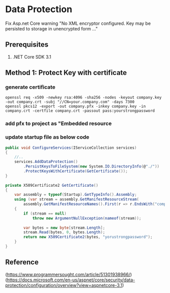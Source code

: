 # Data Protection

Fix Asp.net Core warning "No XML encryptor configured. Key may be persisted to storage in unencrypted form ..."

## Prerequisites

1. .NET Core SDK 3.1

## Method 1: Protect Key with certificate

### generate certificate

```shell
openssl req -x509 -newkey rsa:4096 -sha256 -nodes -keyout company.key -out company.crt -subj "//CN=your.company.com" -days 7300
openssl pkcs12 -export -out company.pfx -inkey company.key -in company.crt -certfile company.crt -passout pass:yourstrongpassword
```

### add pfx to project as "Embedded resource

### update startup file as below code

```csharp
public void ConfigureServices(IServiceCollection services)
{
    //..
    services.AddDataProtection()
        .PersistKeysToFileSystem(new System.IO.DirectoryInfo(@"./"))
        .ProtectKeysWithCertificate(GetCertificate());
}
 
private X509Certificate2 GetCertificate()
{
    var assembly = typeof(Startup).GetTypeInfo().Assembly;
    using (var stream = assembly.GetManifestResourceStream(
        assembly.GetManifestResourceNames().First(r => r.EndsWith("company.pfx"))))
    {
        if (stream == null)
            throw new ArgumentNullException(nameof(stream));
 
        var bytes = new byte[stream.Length];
        stream.Read(bytes, 0, bytes.Length);
        return new X509Certificate2(bytes, "yorustrongpassword");
    }
}
```

## Reference

(https://www.programmersought.com/article/51301938966/)
(https://docs.microsoft.com/en-us/aspnet/core/security/data-protection/configuration/overview?view=aspnetcore-3.1)
